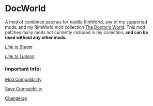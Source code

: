 DocWorld
========
A mod of combined patches for Vanilla RimWorld, any of the supported mods, and my RimWorld mod collection [The Doctor's World](https://steamcommunity.com/sharedfiles/filedetails/?id=1568763074). This mod patches many mods not currently included in my collection, **and can be used without any other mods**.

_[Link to Steam](https://steamcommunity.com/sharedfiles/filedetails/?id=1568744597)_

_[Link to Ludeon](https://ludeon.com/forums/index.php?topic=47165.msg447416#msg447416)_

### Important Info:
[Mod Compatibility](https://github.com/DrZhivago1/DocWorld/wiki/2.-Mod-Compatibility)

[Save Compatibility](https://github.com/DrZhivago1/DocWorld/wiki/3.-Save-Compatibility)

[Changelog](https://github.com/DrZhivago1/DocWorld/wiki/4.-Changelog)
